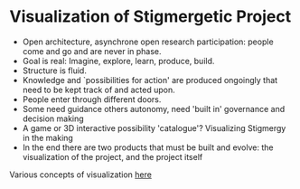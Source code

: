 Visualization of Stigmergetic Project
=====================================

- Open architecture, asynchrone open research participation: people come and go and are never in phase.
- Goal is real: Imagine, explore, learn, produce, build.
- Structure is fluid.
- Knowledge and `possibilities for action' are produced ongoingly that need to be kept track of and acted upon.
- People enter through different doors.
- Some need guidance others autonomy, need 'built in' governance and decision making
- A game or 3D interactive possibility 'catalogue'? Visualizing Stigmergy in the making
- In the end there are two products that must be built and evolve: the visualization of the project, and the project itself

Various concepts of visualization [here](https://github.com/HeleneFi/Holoptic-Borderspace-Visualization)
